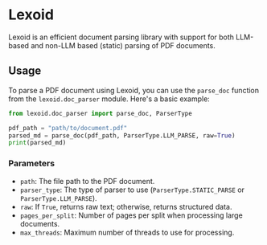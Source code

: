 # Lexoid

Lexoid is an efficient document parsing library with support for both LLM-based and non-LLM based (static) parsing of PDF documents.

## Usage

To parse a PDF document using Lexoid, you can use the `parse_doc` function from the `lexoid.doc_parser` module. Here's a basic example:

```python
from lexoid.doc_parser import parse_doc, ParserType

pdf_path = "path/to/document.pdf"
parsed_md = parse_doc(pdf_path, ParserType.LLM_PARSE, raw=True)
print(parsed_md)
```

### Parameters

- `path`: The file path to the PDF document.
- `parser_type`: The type of parser to use (`ParserType.STATIC_PARSE` or `ParserType.LLM_PARSE`).
- `raw`: If `True`, returns raw text; otherwise, returns structured data.
- `pages_per_split`: Number of pages per split when processing large documents.
- `max_threads`: Maximum number of threads to use for processing.
